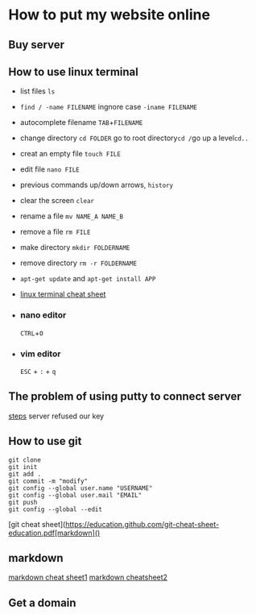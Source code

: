 # How to put my website online

## Buy server


## How to use linux terminal
- list files `ls`
- `find / -name FILENAME` ingnore case `-iname FILENAME`
- autocomplete filename `TAB`+`FILENAME`
- change directory `cd FOLDER` go to root directory`cd /`go up a level`cd..`
- creat an empty file `touch FILE`
- edit file `nano FILE`
- previous commands up/down arrows, `history`
- clear the screen `clear`
- rename a file `mv NAME_A NAME_B`
- remove a file `rm FILE`
- make directory `mkdir FOLDERNAME`
- remove directory `rm -r FOLDERNAME`
- `apt-get update` and `apt-get install APP`
- [linux terminal cheat sheet](https://files.fosswire.com/2007/08/fwunixref.pdf)


- ### nano editor
  `CTRL`+`O`

- ### vim editor
  `ESC` + `:` + `q`

## The problem of using putty to connect server
[steps](https://www.getfilecloud.com/blog/ssh-without-password-using-putty/)
server refused our key

## How to use git
```
git clone
git init
git add .
git commit -m "modify"
git config --global user.name "USERNAME"
git config --global user.mail "EMAIL"
git push
git config --global --edit

```
[git cheat sheet](https://education.github.com/git-cheat-sheet-education.pdf[markdown]()

## markdown
[markdown cheat sheet1](https://github.com/adam-p/markdown-here/wiki/Markdown-Cheatsheet)
[markdown cheatsheet2](https://guides.github.com/pdfs/markdown-cheatsheet-online.pdf)


## Get a domain
